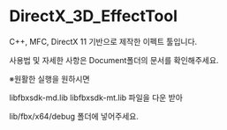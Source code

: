 # DirectX_3D_EffectTool
 
 C++, MFC, DirectX 11 기반으로 제작한 이펙트 툴입니다.
 
 사용법 및 자세한 사항은 Document폴더의 문서를 확인해주세요.
 
 
※원활한 실행을 원하시면

libfbxsdk-md.lib
libfbxsdk-mt.lib 파일을 다운 받아

lib/fbx/x64/debug 폴더에 넣어주세요.
